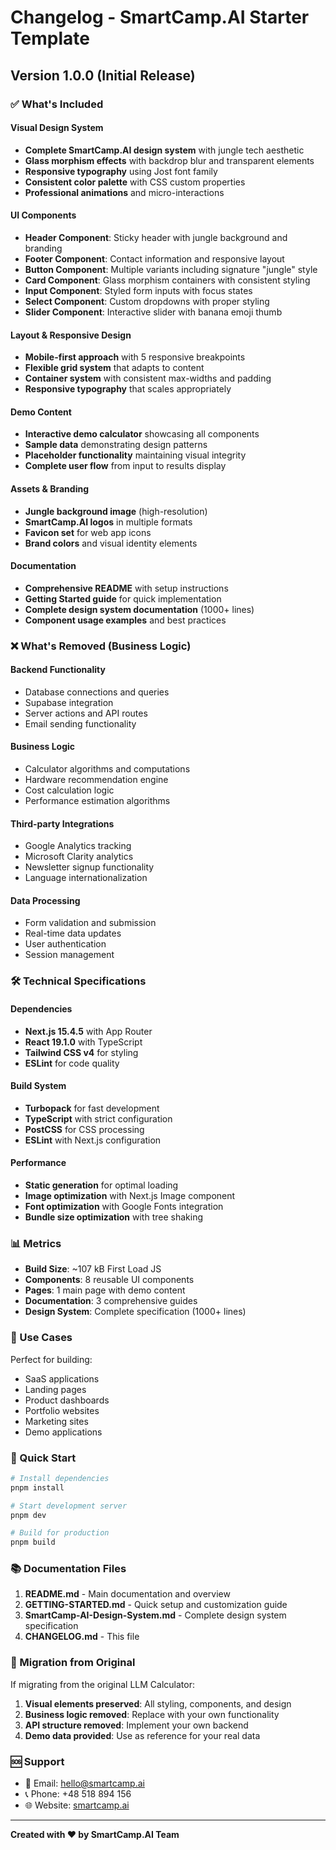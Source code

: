 # Changelog - SmartCamp.AI Starter Template

## Version 1.0.0 (Initial Release)

### ✅ What's Included

#### Visual Design System
- **Complete SmartCamp.AI design system** with jungle tech aesthetic
- **Glass morphism effects** with backdrop blur and transparent elements
- **Responsive typography** using Jost font family
- **Consistent color palette** with CSS custom properties
- **Professional animations** and micro-interactions

#### UI Components
- **Header Component**: Sticky header with jungle background and branding
- **Footer Component**: Contact information and responsive layout
- **Button Component**: Multiple variants including signature "jungle" style
- **Card Component**: Glass morphism containers with consistent styling
- **Input Component**: Styled form inputs with focus states
- **Select Component**: Custom dropdowns with proper styling
- **Slider Component**: Interactive slider with banana emoji thumb

#### Layout & Responsive Design
- **Mobile-first approach** with 5 responsive breakpoints
- **Flexible grid system** that adapts to content
- **Container system** with consistent max-widths and padding
- **Responsive typography** that scales appropriately

#### Demo Content
- **Interactive demo calculator** showcasing all components
- **Sample data** demonstrating design patterns
- **Placeholder functionality** maintaining visual integrity
- **Complete user flow** from input to results display

#### Assets & Branding
- **Jungle background image** (high-resolution)
- **SmartCamp.AI logos** in multiple formats
- **Favicon set** for web app icons
- **Brand colors** and visual identity elements

#### Documentation
- **Comprehensive README** with setup instructions
- **Getting Started guide** for quick implementation
- **Complete design system documentation** (1000+ lines)
- **Component usage examples** and best practices

### ❌ What's Removed (Business Logic)

#### Backend Functionality
- Database connections and queries
- Supabase integration
- Server actions and API routes
- Email sending functionality

#### Business Logic
- Calculator algorithms and computations
- Hardware recommendation engine
- Cost calculation logic
- Performance estimation algorithms

#### Third-party Integrations
- Google Analytics tracking
- Microsoft Clarity analytics
- Newsletter signup functionality
- Language internationalization

#### Data Processing
- Form validation and submission
- Real-time data updates
- User authentication
- Session management

### 🛠️ Technical Specifications

#### Dependencies
- **Next.js 15.4.5** with App Router
- **React 19.1.0** with TypeScript
- **Tailwind CSS v4** for styling
- **ESLint** for code quality

#### Build System
- **Turbopack** for fast development
- **TypeScript** with strict configuration
- **PostCSS** for CSS processing
- **ESLint** with Next.js configuration

#### Performance
- **Static generation** for optimal loading
- **Image optimization** with Next.js Image component
- **Font optimization** with Google Fonts integration
- **Bundle size optimization** with tree shaking

### 📊 Metrics

- **Build Size**: ~107 kB First Load JS
- **Components**: 8 reusable UI components
- **Pages**: 1 main page with demo content
- **Documentation**: 3 comprehensive guides
- **Design System**: Complete specification (1000+ lines)

### 🎯 Use Cases

Perfect for building:
- SaaS applications
- Landing pages
- Product dashboards
- Portfolio websites
- Marketing sites
- Demo applications

### 🚀 Quick Start

```bash
# Install dependencies
pnpm install

# Start development server
pnpm dev

# Build for production
pnpm build
```

### 📚 Documentation Files

1. **README.md** - Main documentation and overview
2. **GETTING-STARTED.md** - Quick setup and customization guide
3. **SmartCamp-AI-Design-System.md** - Complete design system specification
4. **CHANGELOG.md** - This file

### 🔄 Migration from Original

If migrating from the original LLM Calculator:

1. **Visual elements preserved**: All styling, components, and design
2. **Business logic removed**: Replace with your own functionality
3. **API structure removed**: Implement your own backend
4. **Demo data provided**: Use as reference for your real data

### 🆘 Support

- 📧 Email: hello@smartcamp.ai
- 📞 Phone: +48 518 894 156
- 🌐 Website: [smartcamp.ai](https://smartcamp.ai)

---

**Created with ❤️ by SmartCamp.AI Team**